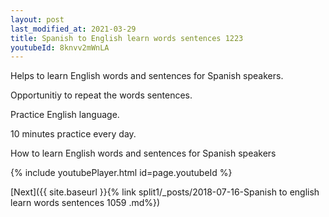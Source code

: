 ```yaml
---
layout: post
last_modified_at: 2021-03-29
title: Spanish to English learn words sentences 1223 
youtubeId: 8knvv2mWnLA
---
```

 
 
Helps to learn English words and sentences for Spanish speakers.

Opportunitiy to repeat the words sentences. 

Practice English language. 
 
10 minutes practice every day. 
 
How to learn English words and sentences for Spanish speakers 
 
{% include youtubePlayer.html id=page.youtubeId %}
 
 
[Next]({{ site.baseurl }}{% link  split1/_posts/2018-07-16-Spanish to english learn words sentences 1059 .md%})
 
